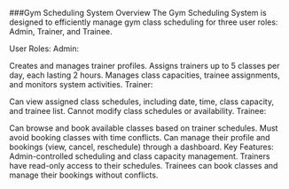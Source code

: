 

###Gym Scheduling System
Overview
The Gym Scheduling System is designed to efficiently manage gym class scheduling for three user roles: Admin, Trainer, and Trainee.

User Roles:
Admin:

Creates and manages trainer profiles.
Assigns trainers up to 5 classes per day, each lasting 2 hours.
Manages class capacities, trainee assignments, and monitors system activities.
Trainer:

Can view assigned class schedules, including date, time, class capacity, and trainee list.
Cannot modify class schedules or availability.
Trainee:

Can browse and book available classes based on trainer schedules.
Must avoid booking classes with time conflicts.
Can manage their profile and bookings (view, cancel, reschedule) through a dashboard.
Key Features:
Admin-controlled scheduling and class capacity management.
Trainers have read-only access to their schedules.
Trainees can book classes and manage their bookings without conflicts.

